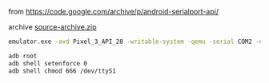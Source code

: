 from https://code.google.com/archive/p/android-serialport-api/

archive [source-archive.zip](source-archive.zip)

```bash
emulator.exe -avd Pixel_3_API_28 -writable-system -qemu -serial COM2 -no-snapshot-load

adb root
adb shell setenforce 0 
adb shell chmod 666 /dev/ttyS1
```